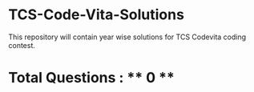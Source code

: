 # TCS-Code-Vita-Solutions
This repository will contain year wise solutions for TCS Codevita coding contest.
# Total Questions : ** 0 **
